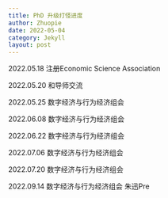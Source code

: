 ```yaml
---
title: PhD 升级打怪进度
author: Zhuopie
date: 2022-05-04
category: Jekyll
layout: post
---
```


2022.05.18 注册Economic Science Association

2022.05.20 和导师交流

2022.05.25 数字经济与行为经济组会

2022.06.08 数字经济与行为经济组会

2022.06.22 数字经济与行为经济组会

2022.07.06 数字经济与行为经济组会

2022.07.20 数字经济与行为经济组会

2022.09.14 数字经济与行为经济组会 朱迅Pre
